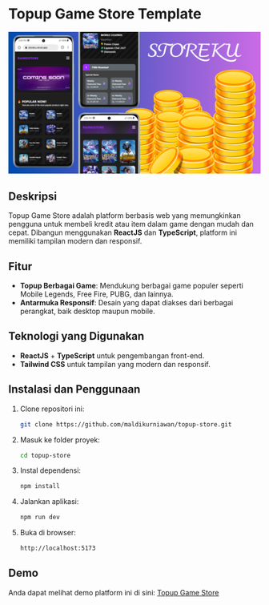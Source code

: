 # Topup Game Store Template

![Tampilan Game](https://raw.githubusercontent.com/maldikurniawan/portfolio/refs/heads/main/public/assets/storeku.png)

## Deskripsi

Topup Game Store adalah platform berbasis web yang memungkinkan pengguna untuk membeli kredit atau item dalam game dengan mudah dan cepat. Dibangun menggunakan **ReactJS** dan **TypeScript**, platform ini memiliki tampilan modern dan responsif.

## Fitur

- **Topup Berbagai Game**: Mendukung berbagai game populer seperti Mobile Legends, Free Fire, PUBG, dan lainnya.
- **Antarmuka Responsif**: Desain yang dapat diakses dari berbagai perangkat, baik desktop maupun mobile.

## Teknologi yang Digunakan

- **ReactJS** + **TypeScript** untuk pengembangan front-end.
- **Tailwind CSS** untuk tampilan yang modern dan responsif.

## Instalasi dan Penggunaan

1. Clone repositori ini:
   ```sh
   git clone https://github.com/maldikurniawan/topup-store.git
   ```
2. Masuk ke folder proyek:
   ```sh
   cd topup-store
   ```
3. Instal dependensi:
   ```sh
   npm install
   ```
4. Jalankan aplikasi:
   ```sh
   npm run dev
   ```
5. Buka di browser:
   ```sh
   http://localhost:5173
   ```

## Demo

Anda dapat melihat demo platform ini di sini: [Topup Game Store](https://storeku.vercel.app/)
